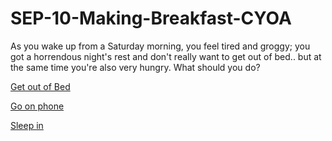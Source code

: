 # SEP-10-Making-Breakfast-CYOA


As you wake up from a Saturday morning, you feel tired and groggy; you got a horrendous night's rest and don't really want to get out of bed.. but at the same time you're also very hungry. What should you do?

[Get out of Bed](Get-out-of-bed.md)

[Go on phone](go-on-phone.md)

[Sleep in](Sleep-in/README.md)